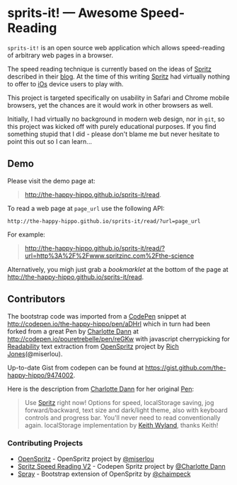 sprits-it! — Awesome Speed-Reading
==================================

`sprits-it!` is an open source web application which allows speed-reading of arbitrary web pages in a browser.

The speed reading technique is currently based on the ideas of [Spritz](http://www.spritzinc.com/) described in their [blog](http://www.spritzinc.com/blog). At the time of this writing [Spritz](http://www.spritzinc.com/) had virtually nothing to offer to [iOs](http://www.apple.com/ios) device users to play with.

This project is targeted specifically on usability in Safari and Chrome mobile browsers, yet the chances are it would work in other browsers as well.

Initially, I had virtually no background in modern web design, nor in `git`, so this project was kicked off with purely educational purposes. If you find something stupid that I did - please don't blame me but never hesitate to point this out so I can learn...

## Demo

Please visit the demo page at:

> http://the-happy-hippo.github.io/sprits-it/read.

To read a web page at ``page_url`` use the following API:
```
http://the-happy-hippo.github.io/sprits-it/read/?url=page_url
```

For example:

> http://the-happy-hippo.github.io/sprits-it/read/?url=http%3A%2F%2Fwww.spritzinc.com%2Fthe-science

Alternatively, you migh just grab a _bookmarklet_ at the bottom of the page at http://the-happy-hippo.github.io/sprits-it/read.

## Contributors

The bootstrap code was imported from a [CodePen](http://codepen.io) snippet at http://codepen.io/the-happy-hippo/pen/aDHrl which in turn had been forked from a great Pen by [Charlotte Dann](http://codepen.io/pouretrebelle) at http://codepen.io/pouretrebelle/pen/reGKw with javascript cherrypicking for [Readability](https://www.readability.com) text extraction from [OpenSpritz](https://github.com/Miserlou/OpenSpritz) project by [Rich Jones](https://github.com/Miserlou)(@miserlou).

Up-to-date Gist from codepen can be found at https://gist.github.com/the-happy-hippo/9474002.

Here is the description from [Charlotte Dann](http://codepen.io/pouretrebelle) for her original [Pen](http://codepen.io/pouretrebelle/pen/reGKw):
> Use [Spritz](http://www.spritzinc.com/) right now! Options for speed, localStorage saving, jog forward/backward, text size and dark/light theme, also with keyboard controls and progress bar. You'll never need to read conventionally again. 
> localStorage implementation by [Keith Wyland](http://codepen.io/keithwyland/), thanks Keith!

### Contributing Projects

* [OpenSpritz](https://github.com/Miserlou/OpenSpritz) - OpenSpritz project by [@miserlou](https://github.com/miserlou)
* [Spritz Speed Reading V2](http://codepen.io/pouretrebelle/pen/reGKw) - Codepen Spritz project by [@Charlotte Dann](http://codepen.io/pouretrebelle)
* [Spray](https://github.com/chaimpeck/spray) - Bootstrap extension of OpenSpritz by [@chaimpeck](https://github.com/chaimpeck)

